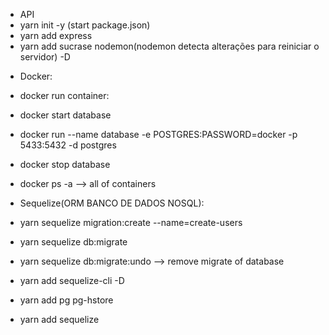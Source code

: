 - API
- yarn init -y (start package.json)
- yarn add express
- yarn add sucrase nodemon(nodemon detecta alterações para reiniciar o servidor) -D

* Docker:

* docker run container:
* docker start database
* docker run --name database -e POSTGRES:PASSWORD=docker -p 5433:5432 -d postgres
* docker stop database
* docker ps -a --> all of containers

* Sequelize(ORM BANCO DE DADOS NOSQL):

* yarn sequelize migration:create --name=create-users
* yarn sequelize db:migrate
* yarn sequelize db:migrate:undo --> remove migrate of database
* yarn add sequelize-cli -D
* yarn add pg pg-hstore
* yarn add sequelize
